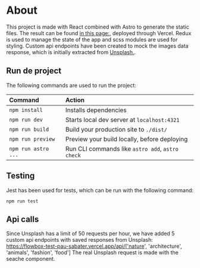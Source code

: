 # About

This project is made with React combined with Astro to generate the static files. The result can be found [in this page:](https://flowbox-test-pau-sabater.vercel.app/), deployed through Vercel.
Redux is used to manage the state of the app and scss modules are used for styling.
Custom api endpoints have been created to mock the images data response, which is initially extracted from [Unsplash.](https://unsplash.com/developers).

## Run de project

The following commands are used to run the project:

| Command                   | Action                                           |
| :------------------------ | :----------------------------------------------- |
| `npm install`             | Installs dependencies                            |
| `npm run dev`             | Starts local dev server at `localhost:4321`      |
| `npm run build`           | Build your production site to `./dist/`          |
| `npm run preview`         | Preview your build locally, before deploying     |
| `npm run astro ...`       | Run CLI commands like `astro add`, `astro check` |


## Testing
Jest has been used for tests, which can be run with the following command:

`npm run test`

## Api calls
Since Unsplash has a limit of 50 requests per hour, we have added 5 custom api endpoints with saved responses from Unsplash:
https://flowbox-test-pau-sabater.vercel.app/api/['nature', 'architecture', 'animals', 'fashion', 'food']
The real Unsplash request is made with the seache component.